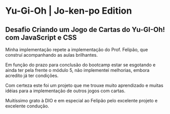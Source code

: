 # Yu-Gi-Oh | Jo-ken-po Edition
## Desafio Criando um Jogo de Cartas do Yu-GI-Oh! com JavaScript e CSS

Minha implementação repete a implementação do Prof. Felipão, que construí acompanhando as aulas brilhantes.

Em função do prazo para conclusão do bootcamp estar se esgotando e ainda ter pela frente o módulo 5, não implementei melhorias, embora acredito já ter condições.

Com certeza este foi um projeto que me trouxe muito aprendizado e muitas idéias para a implementação de outros jogos com cartas.

Muitíssimo grato à DIO e em especial ao Felipão pelo excelente projeto e excelente condução.